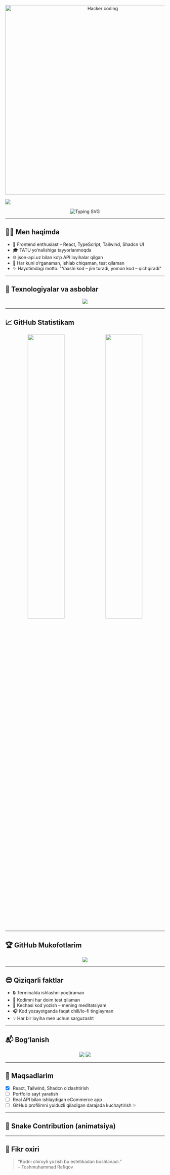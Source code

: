 <!-- 🧠 Hacker-style GIF -->
<p align="center">
  <img src="https://media.giphy.com/media/qgQUggAC3Pfv687qPC/giphy.gif" width="600" alt="Hacker coding" />
</p>

<!-- 🎨 Stylish banner -->
<img src="https://capsule-render.vercel.app/api?type=waving&color=0:0f0c29,50:302b63,100:24243e&height=200&section=header&text=Toshmuhammad%20Rafiqov&fontColor=fff&fontSize=40&fontAlignY=35&desc=Frontend%20Developer%20%7C%20React%20%26%20Tailwind%20Fan&descAlignY=60&animation=fadeIn" />

<!-- Typing animation -->
<p align="center">
  <img src="https://readme-typing-svg.demolab.com?font=Fira+Code&weight=500&size=22&pause=1000&center=true&vCenter=true&multiline=true&width=600&height=100&lines=Salom%2C+men+Toshmuhammad+Rafiqov!;Frontend+Developer+%7C+React+%7C+Tailwind+%7C+TypeScript;Dasturlash+bu+mening+havasim+emas%2C+hayotim!;Xush+kelibsiz+GitHub+profilimga!" alt="Typing SVG" />
</p>

---

## 🧑‍💻 Men haqimda

- 💼 Frontend enthusiast – React, TypeScript, Tailwind, Shadcn UI
- 🎓 TATU yo‘nalishiga tayyorlanmoqda
- 🌐 json-api.uz bilan ko‘p API loyihalar qilgan
- 🎯 Har kuni o‘rganaman, ishlab chiqaman, test qilaman
- ✨ Hayotimdagi motto: "Yaxshi kod – jim turadi, yomon kod – qichqiradi"

---

## 🚀 Texnologiyalar va asboblar

<p align="center">
  <img src="https://skillicons.dev/icons?i=html,css,js,ts,react,vite,tailwind,shadcn,nodejs,git,github,vscode,figma&perline=7" />
</p>

---

## 📈 GitHub Statistikam

<p align="center">
  <img src="https://github-readme-stats.vercel.app/api?username=toshmuhammad&show_icons=true&theme=tokyonight&hide_border=true&border_radius=20" width="48%"/>
  <img src="https://github-readme-stats.vercel.app/api/top-langs/?username=toshmuhammad&layout=compact&theme=tokyonight&hide_border=true&border_radius=20" width="48%"/>
</p>

---

## 🏆 GitHub Mukofotlarim

<p align="center">
  <img src="https://github-profile-trophy.vercel.app/?username=toshmuhammad&theme=darkhub&no-frame=true&column=6&margin-w=15&margin-h=15" />
</p>

---

## 😎 Qiziqarli faktlar

- 🔒 Terminalda ishlashni yoqtiraman  
- 🧪 Kodimni har doim test qilaman  
- 🌙 Kechasi kod yozish – mening meditatsiyam  
- 🎧 Kod yozayotganda faqat chill/lo-fi tinglayman  
- 💡 Har bir loyiha men uchun sarguzasht

---

## 📬 Bog‘lanish

<p align="center">
  <a href="https://t.me/toshmuhammad_rafiqov"><img src="https://img.shields.io/badge/Telegram-26A5E4?style=for-the-badge&logo=telegram&logoColor=white"/></a>
  <a href="mailto:email@gmail.com"><img src="https://img.shields.io/badge/Gmail-D14836?style=for-the-badge&logo=gmail&logoColor=white"/></a>
</p>

---

## 🎯 Maqsadlarim

- [x] React, Tailwind, Shadcn o‘zlashtirish  
- [ ] Portfolio sayt yaratish  
- [ ] Real API bilan ishlaydigan eCommerce app  
- [ ] GitHub profilimni yulduzli qiladigan darajada kuchaytirish ✨

---

## 🐍 Snake Contribution (animatsiya)

<!--
![Snake animation](https://github.com/toshmuhammad/toshmuhammad/blob/output/github-contribution-grid-snake.svg)
-->

---

## 💬 Fikr oxiri

> “Kodni chiroyli yozish bu estetikadan boshlanadi.”  
> – Toshmuhammad Rafiqov

